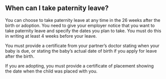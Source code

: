 ##  When can I take paternity leave?

You can choose to take paternity leave at any time in the 26 weeks after the
birth or adoption. You need to give your employer notice that you want to take
paternity leave and specify the dates you plan to take. You must do this in
writing at least 4 weeks before your leave.

You must provide a certificate from your partner’s doctor stating when your
baby is due, or stating the baby’s actual date of birth if you apply for leave
after the birth.

If you are adopting, you must provide a certificate of placement showing the
date when the child was placed with you.
